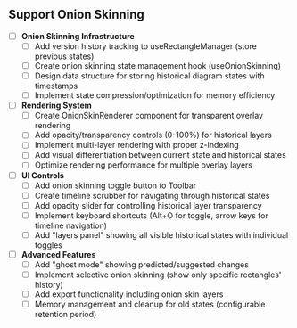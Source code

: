 ## Support Onion Skinning
- [ ] **Onion Skinning Infrastructure**
  - [ ] Add version history tracking to useRectangleManager (store previous states)
  - [ ] Create onion skinning state management hook (useOnionSkinning)
  - [ ] Design data structure for storing historical diagram states with timestamps
  - [ ] Implement state compression/optimization for memory efficiency
  
- [ ] **Rendering System**
  - [ ] Create OnionSkinRenderer component for transparent overlay rendering
  - [ ] Add opacity/transparency controls (0-100%) for historical layers
  - [ ] Implement multi-layer rendering with proper z-indexing
  - [ ] Add visual differentiation between current state and historical states
  - [ ] Optimize rendering performance for multiple overlay layers
  
- [ ] **UI Controls**
  - [ ] Add onion skinning toggle button to Toolbar
  - [ ] Create timeline scrubber for navigating through historical states
  - [ ] Add opacity slider for controlling historical layer transparency
  - [ ] Implement keyboard shortcuts (Alt+O for toggle, arrow keys for timeline navigation)
  - [ ] Add "layers panel" showing all visible historical states with individual toggles
  
- [ ] **Advanced Features**
  - [ ] Add "ghost mode" showing predicted/suggested changes
  - [ ] Implement selective onion skinning (show only specific rectangles' history)
  - [ ] Add export functionality including onion skin layers
  - [ ] Memory management and cleanup for old states (configurable retention period)
